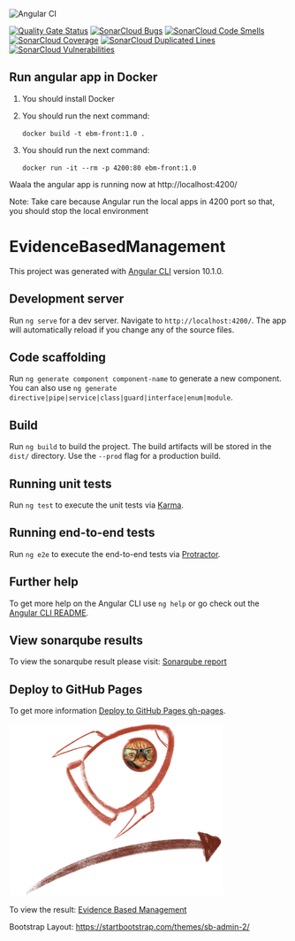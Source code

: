 


![Angular CI](https://github.com/leolplex/Evidence-Based-Management/workflows/Angular%20CI/badge.svg)

[![Quality Gate Status](https://sonarcloud.io/api/project_badges/measure?project=evidence-based-management&metric=alert_status)](https://sonarcloud.io/dashboard?id=evidence-based-management)
[![SonarCloud Bugs](https://sonarcloud.io/api/project_badges/measure?project=evidence-based-management&metric=bugs)](https://sonarcloud.io/dashboard?id=evidence-based-management)
[![SonarCloud Code Smells](https://sonarcloud.io/api/project_badges/measure?project=evidence-based-management&metric=code_smells)](https://sonarcloud.io/dashboard?id=evidence-based-management)
[![SonarCloud Coverage](https://sonarcloud.io/api/project_badges/measure?project=evidence-based-management&metric=coverage)](https://sonarcloud.io/dashboard?id=evidence-based-management)
[![SonarCloud Duplicated Lines](https://sonarcloud.io/api/project_badges/measure?project=evidence-based-management&metric=duplicated_lines_density)](https://sonarcloud.io/dashboard?id=evidence-based-management)
[![SonarCloud Vulnerabilities](https://sonarcloud.io/api/project_badges/measure?project=evidence-based-management&metric=vulnerabilities)](https://sonarcloud.io/dashboard?id=evidence-based-management)

## Run angular app in Docker
1. You should install Docker
2. You should run the next command:

    ``` docker build -t ebm-front:1.0 . ```
3. You should run the next command:

    ``` docker run -it --rm -p 4200:80 ebm-front:1.0 ```

Waala the angular app is running now at http://localhost:4200/ 

Note: Take care because Angular run the local apps in 4200 port so that, you should stop the local environment

# EvidenceBasedManagement

This project was generated with [Angular CLI](https://github.com/angular/angular-cli) version 10.1.0.

## Development server

Run `ng serve` for a dev server. Navigate to `http://localhost:4200/`. The app will automatically reload if you change any of the source files.

## Code scaffolding

Run `ng generate component component-name` to generate a new component. You can also use `ng generate directive|pipe|service|class|guard|interface|enum|module`.

## Build

Run `ng build` to build the project. The build artifacts will be stored in the `dist/` directory. Use the `--prod` flag for a production build.

## Running unit tests

Run `ng test` to execute the unit tests via [Karma](https://karma-runner.github.io).

## Running end-to-end tests

Run `ng e2e` to execute the end-to-end tests via [Protractor](http://www.protractortest.org/).

## Further help

To get more help on the Angular CLI use `ng help` or go check out the [Angular CLI README](https://github.com/angular/angular-cli/blob/master/README.md).

## View sonarqube results
To view the sonarqube result please visit:  [Sonarqube report](https://sonarcloud.io/dashboard?id=evidence-based-management&branch=master)

## Deploy to GitHub Pages

To get more information [Deploy to GitHub Pages gh-pages](https://github.com/marketplace/actions/deploy-to-github-pages).

![Github Actions](https://github.com/JamesIves/github-pages-deploy-action/raw/dev/assets/icon.png)

To view the result: [Evidence Based Management](https://evidence-based-management.github.io/EBM_Front/)

Bootstrap Layout: https://startbootstrap.com/themes/sb-admin-2/


